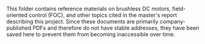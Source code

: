 This folder contains reference materials on brushless DC motors, field-oriented control (FOC), and other topics cited in the master's report describing this project. Since these documents are primarily company-published PDFs and therefore do not have stable addresses, they have been saved here to prevent them from becoming inaccessible over time.
